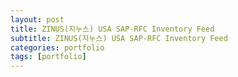```yaml
---
layout: post
title: ZINUS(지누스) USA SAP-RFC Inventory Feed
subtitle: ZINUS(지누스) USA SAP-RFC Inventory Feed
categories: portfolio
tags: [portfolio]
---
```

